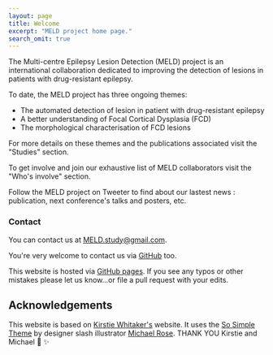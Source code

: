 ```yaml
---
layout: page
title: Welcome
excerpt: "MELD project home page."
search_omit: true
---
```


The Multi-centre Epilepsy Lesion Detection (MELD) project is an international collaboration dedicated to improving the detection of lesions in patients with drug-resistant epilepsy. 

To date, the MELD project has three ongoing themes:
* The automated detection of lesion in patient with drug-resistant epilepsy
* A better understanding of Focal Cortical Dysplasia (FCD)
* The morphological characterisation of FCD lesions 

For more details on these themes and the publications associated visit the "Studies" section. 

To get involve and join our exhaustive list of MELD collaborators visit the "Who's involve" section.

Follow the MELD project on Tweeter to find about our lastest news :  publication, next conference's talks and posters, etc. 


### Contact

You can contact us at [MELD.study@gmail.com](mailto:MELD.study@gmail.com).

You're very welcome to contact us via [GitHub](https://github.com/MELDProject) too. 

This website is hosted via [GitHub pages](https://github.com/MELDProject/MELDProject.github.io). If you see any typos or other mistakes please let us know...or file a pull request with your edits.

## Acknowledgements
This website is based on [Kirstie Whitaker's](https://whitakerlab.github.io/) website. It uses the [So Simple Theme](http://mmistakes.github.io/so-simple-theme) by designer slash illustrator [Michael Rose](http://mademistakes.com). THANK YOU Kirstie and Michael :tada: :sparkles:

